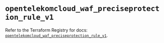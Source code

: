 # `opentelekomcloud_waf_preciseprotection_rule_v1`

Refer to the Terraform Registry for docs: [`opentelekomcloud_waf_preciseprotection_rule_v1`](https://registry.terraform.io/providers/opentelekomcloud/opentelekomcloud/1.36.25/docs/resources/waf_preciseprotection_rule_v1).

